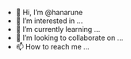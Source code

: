 - 👋 Hi, I’m @hanarune
- 👀 I’m interested in ...
- 🌱 I’m currently learning ...
- 💞️ I’m looking to collaborate on ...
- 📫 How to reach me ...

<!---
hanarune/hanarune is a ✨ special ✨ repository because its `README.md` (this file) appears on your GitHub profile.
You can click the Preview link to take a look at your changes.
--->
